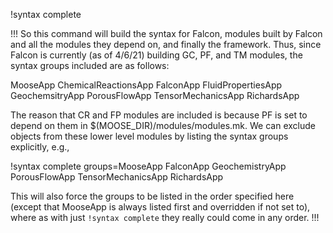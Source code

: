 !syntax complete

!!!
So this command will build the syntax for Falcon, modules built by Falcon and all the modules
they depend on, and finally the framework. Thus, since Falcon is currently (as of 4/6/21) building
GC, PF, and TM modules, the syntax groups included are as follows:

MooseApp
ChemicalReactionsApp
FalconApp
FluidPropertiesApp
GeochemsitryApp
PorousFlowApp
TensorMechanicsApp
RichardsApp

The reason that CR and FP modules are included is because PF is set to depend on them in
$(MOOSE_DIR)/modules/modules.mk. We can exclude objects from these lower level modules by listing
the syntax groups explicitly, e.g.,

!syntax complete groups=MooseApp
                        FalconApp
                        GeochemistryApp
                        PorousFlowApp
                        TensorMechanicsApp
                        RichardsApp

This will also force the groups to be listed in the order specified here (except that MooseApp is
always listed first and overridden if not set to), where as with just `!syntax complete` they really
could come in any order.
!!!
